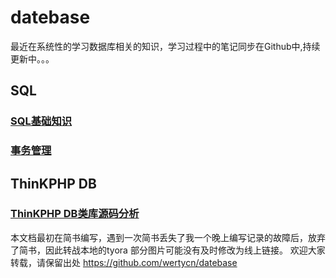# datebase
最近在系统性的学习数据库相关的知识，学习过程中的笔记同步在Github中,持续更新中。。。   
## SQL 
### [SQL基础知识](https://github.com/wertycn/datebase/blob/master/SQL/SQL%E5%9F%BA%E7%A1%80%E7%9F%A5%E8%AF%86.md)
### [事务管理](https://github.com/wertycn/datebase/blob/master/SQL/%E4%BA%8B%E5%8A%A1%E7%AE%A1%E7%90%86.md)

## ThinKPHP DB
### [ThinKPHP DB类库源码分析](https://github.com/wertycn/datebase/blob/master/ThinkPHP%20DB/ThinkPHP%20DB%E7%B1%BB%E5%BA%93%E6%BA%90%E7%A0%81%E5%88%86%E6%9E%90.md)


本文档最初在简书编写，遇到一次简书丢失了我一个晚上编写记录的故障后，放弃了简书，因此转战本地的tyora 部分图片可能没有及时修改为线上链接。
欢迎大家转载，请保留出处 https://github.com/wertycn/datebase

